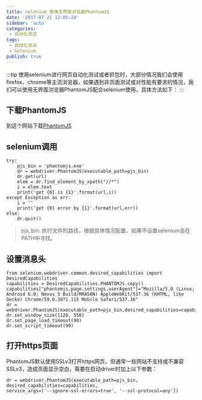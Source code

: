 ```yaml
---
title: selenium 使用无界面浏览器PhantomJS 
date: '2017-07-21 12:05:24'
sidebar: 'auto'
categories:
 - 自动化测试
tags:
 - 自动化测试
 - Selenium
publish: true
---
```


:::tip
使用selenium进行网页自动化测试或者抓包时，大部分情况我们会使用firefox、chrome等主流浏览器，如果遇到非页面测试或对性能有要求的情况，我们可以使用无界面浏览器PhantomJS配合selenium使用，具体方法如下：
:::

## 下载PhantomJS
到这个网站下载[PhantomJS](http://phantomjs.org/download.html)

## selenium调用
```
try:
    pjs_bin = 'phantomjs.exe'
    dr = webdriver.PhantomJS(executable_path=pjs_bin)
    dr.get(url)
    elem = dr.find_element_by_xpath("//*")
    i = elem.text
    print('get {0} is {1}'.format(url,i))
except Exception as err:
    i = ''
    print('get {0} error by {1}'.format(url,err))
else:
    dr.quit()
```
> pjs_bin: 执行文件的路径，根据具体情况配置。如果不设置selenium会在PATH中寻找。

## 设置消息头
```
from selenium.webdriver.common.desired_capabilities import DesiredCapabilities
capabilities = DesiredCapabilities.PHANTOMJS.copy()
capabilities["phantomjs.page.settings.userAgent"]="Mozilla/5.0 (Linux; Android 6.0; Nexus 5 Build/MRA58N) AppleWebKit/537.36 (KHTML, like Gecko) Chrome/59.0.3071.115 Mobile Safari/537.36" 
dr = webdriver.PhantomJS(executable_path=pjs_bin,desired_capabilities=capabilities)
dr.set_window_size(1120, 550)
dr.set_page_load_timeout(90)
dr.set_script_timeout(90)
```

## 打开https页面
PhantomJS默认使用SSLv3打开https网页，但通常一些网站不支持或不兼容SSLv3，造成页面显示空白，需要在启动driver时加上以下参数：

```
dr = webdriver.PhantomJS(executable_path=pjs_bin,
desired_capabilities=capabilities,
service_args=['--ignore-ssl-errors=true', '--ssl-protocol=any'])
```
